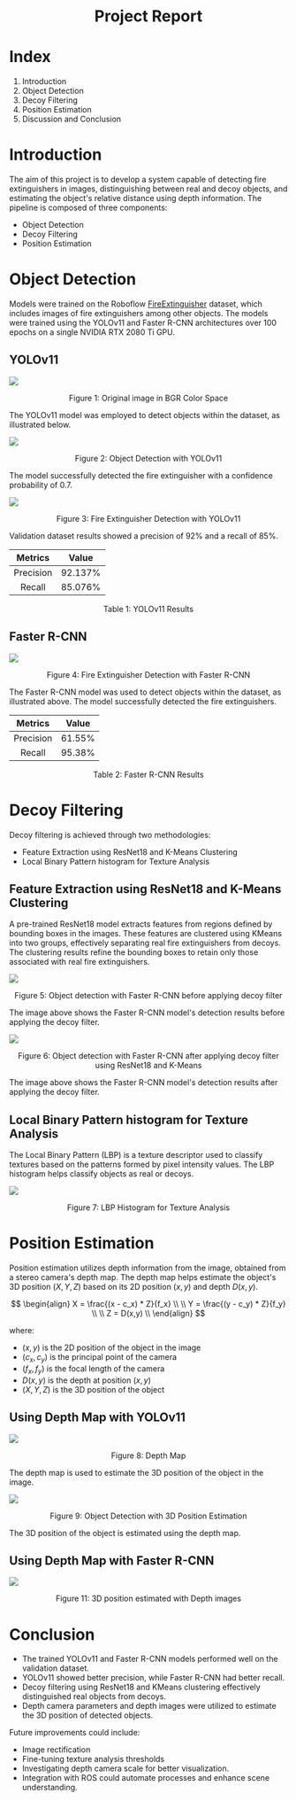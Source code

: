 <h1 style="text-align: center"> Project Report </h1>

# Index

1. Introduction
2. Object Detection
3. Decoy Filtering
4. Position Estimation
5. Discussion and Conclusion

# Introduction

The aim of this project is to develop a system capable of detecting fire extinguishers in images, distinguishing between real and decoy objects, and estimating the object's relative distance using depth information. The pipeline is composed of three components:

- Object Detection
- Decoy Filtering
- Position Estimation

# Object Detection

Models were trained on the Roboflow [FireExtinguisher](https://universe.roboflow.com/fire-extinguisher/) dataset, which includes images of fire extinguishers among other objects. The models were trained using the YOLOv11 and Faster R-CNN architectures over 100 epochs on a single NVIDIA RTX 2080 Ti GPU.

## YOLOv11

![](img/yolov11_experiment/img0/color_image.png)
<p style="text-align: center"> Figure 1: Original image in BGR Color Space</p>

The YOLOv11 model was employed to detect objects within the dataset, as illustrated below.

![](img/yolov11_experiment/img0/detections.png)
<p style="text-align: center"> Figure 2: Object Detection with YOLOv11</p>

The model successfully detected the fire extinguisher with a confidence probability of $0.7$.

![](img/yolov11_experiment/validation/val_batch2_pred.jpg)
<p style="text-align: center"> Figure 3: Fire Extinguisher Detection with YOLOv11</p>

Validation dataset results showed a precision of 92% and a recall of 85%.

|  Metrics  |  Value  |
| :-------: | :-----: |
| Precision | 92.137% |
|  Recall   | 85.076% |
<p style="text-align: center">Table 1: YOLOv11 Results</p>

## Faster R-CNN

![](img/faster_rcnn_experiment/validation_image.png)
<p style="text-align: center"> Figure 4: Fire Extinguisher Detection with Faster R-CNN</p>

The Faster R-CNN model was used to detect objects within the dataset, as illustrated above. The model successfully detected the fire extinguishers. 

|  Metrics  | Value  |
| :-------: | :----: |
| Precision | 61.55% |
|  Recall   | 95.38% |
<p style="text-align: center">Table 2: Faster R-CNN Results</p>

# Decoy Filtering

Decoy filtering is achieved through two methodologies:
- Feature Extraction using ResNet18 and K-Means Clustering
- Local Binary Pattern histogram for Texture Analysis

## Feature Extraction using ResNet18 and K-Means Clustering

A pre-trained ResNet18 model extracts features from regions defined by bounding boxes in the images. These features are clustered using KMeans into two groups, effectively separating real fire extinguishers from decoys. The clustering results refine the bounding boxes to retain only those associated with real fire extinguishers.

![](img/faster_rcnn_experiment/without_decoy_filter.png) 
<p style="text-align: center"> Figure 5: Object detection with Faster R-CNN before applying decoy filter</p>

The image above shows the Faster R-CNN model's detection results before applying the decoy filter.

![](img/faster_rcnn_experiment/with_decoy_filter.png) 
<p style="text-align: center"> Figure 6: Object detection with Faster R-CNN after applying decoy filter using ResNet18 and K-Means</p>

The image above shows the Faster R-CNN model's detection results after applying the decoy filter.

## Local Binary Pattern histogram for Texture Analysis

The Local Binary Pattern (LBP) is a texture descriptor used to classify textures based on the patterns formed by pixel intensity values. The LBP histogram helps classify objects as real or decoys.

![](img/yolov11_experiment/img0/lbp_hist.png)
<p style="text-align: center"> Figure 7: LBP Histogram for Texture Analysis</p>

# Position Estimation

Position estimation utilizes depth information from the image, obtained from a stereo camera's depth map. The depth map helps estimate the object's 3D position $(X,Y,Z)$ based on its 2D position $(x,y)$ and depth $D(x,y)$.

$$
\begin{align}
X = \frac{(x - c_x) * Z}{f_x} \\ \\
Y = \frac{(y - c_y) * Z}{f_y} \\ \\
Z = D(x,y) \\
\end{align}
$$

where:
- $(x,y)$ is the 2D position of the object in the image
- $(c_x, c_y)$ is the principal point of the camera
- $(f_x, f_y)$ is the focal length of the camera
- $D(x,y)$ is the depth at position $(x,y)$
- $(X,Y,Z)$ is the 3D position of the object

## Using Depth Map with YOLOv11

![](img/yolov11_experiment/img0/depth_image.png)
<p style="text-align: center"> Figure 8: Depth Map</p>

The depth map is used to estimate the 3D position of the object in the image.

![](img/yolov11_experiment/img0/detection_with_3D_positions.png)
<p style="text-align: center"> Figure 9: Object Detection with 3D Position Estimation</p>

The 3D position of the object is estimated using the depth map.

## Using Depth Map with Faster R-CNN

![](img/faster_rcnn_experiment/with_decoy_filtering_and_3d_pos.png) 
<p style="text-align: center"> Figure 11: 3D position estimated with Depth images</p>

# Conclusion

- The trained YOLOv11 and Faster R-CNN models performed well on the validation dataset.
- YOLOv11 showed better precision, while Faster R-CNN had better recall.
- Decoy filtering using ResNet18 and KMeans clustering effectively distinguished real objects from decoys.
- Depth camera parameters and depth images were utilized to estimate the 3D position of detected objects. 

Future improvements could include:

- Image rectification
- Fine-tuning texture analysis thresholds
- Investigating depth camera scale for better visualization.
- Integration with ROS could automate processes and enhance scene understanding.
